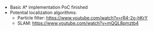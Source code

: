-   Basic A\* implementation PoC finished
-   Potential localization algorithms:
    -   Particle filter: https://www.youtube.com/watch?v=rR4-2o-hKrY
    -   SLAM: https://www.youtube.com/watch?v=mQQL8pmztb4
